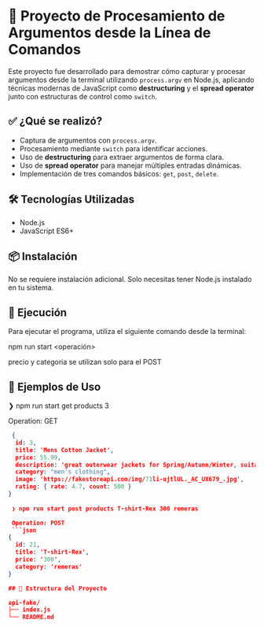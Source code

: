 # 📘 Proyecto de Procesamiento de Argumentos desde la Línea de Comandos

Este proyecto fue desarrollado para demostrar cómo capturar y procesar argumentos desde la terminal utilizando `process.argv` en Node.js, aplicando técnicas modernas de JavaScript como **destructuring** y el **spread operator** junto con estructuras de control como `switch`.

## ✅ ¿Qué se realizó?

- Captura de argumentos con `process.argv`.
- Procesamiento mediante `switch` para identificar acciones.
- Uso de **destructuring** para extraer argumentos de forma clara.
- Uso de **spread operator** para manejar múltiples entradas dinámicas.
- Implementación de tres comandos básicos: `get`, `post`, `delete`.

## 🛠️ Tecnologías Utilizadas

- Node.js
- JavaScript ES6+

## 📦 Instalación

No se requiere instalación adicional. Solo necesitas tener Node.js instalado en tu sistema.

## 🚀 Ejecución

Para ejecutar el programa, utiliza el siguiente comando desde la terminal:

npm run start <operación> <tituloONumero> <precio> <categoria>

precio y categoria se utilizan solo para el POST

## 📌 Ejemplos de Uso

 ❯ npm run start get products 3

 Operation: GET
```json
 {
  id: 3,
  title: 'Mens Cotton Jacket',
  price: 55.99,
  description: 'great outerwear jackets for Spring/Autumn/Winter, suitable for many occasions, such as working, hiking, camping, mountain/rock climbing, cycling, traveling or other outdoors. Good gift choice for you or your family member. A warm hearted love to Father, husband or son in this thanksgiving or Christmas Day.',
  category: "men's clothing",
  image: 'https://fakestoreapi.com/img/71li-ujtlUL._AC_UX679_.jpg',
  rating: { rate: 4.7, count: 500 }
}
 
 ❯ npm run start post products T-shirt-Rex 300 remeras  

 Operation: POST
 ```json
{ 
  id: 21, 
  title: 'T-shirt-Rex', 
  price: '300', 
  category: 'remeras' 
}

## 📂 Estructura del Proyecto

api-fake/
├── index.js
└── README.md

